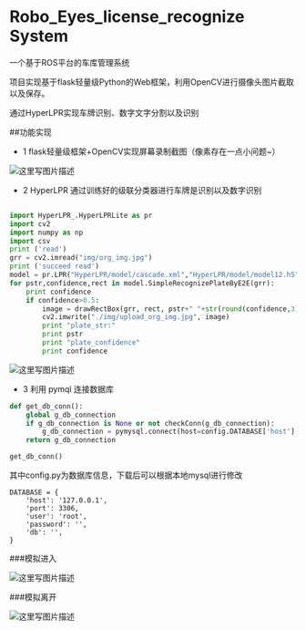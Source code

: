 # Robo_Eyes_license_recognize System

一个基于ROS平台的车库管理系统

项目实现基于flask轻量级Python的Web框架，利用OpenCV进行摄像头图片截取以及保存。

通过HyperLPR实现车牌识别、数字文字分割以及识别

##功能实现

* 1 flask轻量级框架+OpenCV实现屏幕录制截图（像素存在一点小问题~）

![这里写图片描述](https://img-blog.csdn.net/20180706125128555?watermark/2/text/aHR0cHM6Ly9ibG9nLmNzZG4ubmV0L2x6aDgyMzA0NjU0NA==/font/5a6L5L2T/fontsize/400/fill/I0JBQkFCMA==/dissolve/70)

* 2 HyperLPR 通过训练好的级联分类器进行车牌是识别以及数字识别

```Python

import HyperLPR_.HyperLPRLite as pr
import cv2
import numpy as np
import csv
print ('read')
grr = cv2.imread("img/org_img.jpg")
print ('succeed read')
model = pr.LPR("HyperLPR/model/cascade.xml","HyperLPR/model/model12.h5","HyperLPR/model/ocr_plate_all_gru.h5")
for pstr,confidence,rect in model.SimpleRecognizePlateByE2E(grr):
    print confidence
    if confidence>0.5:
        image = drawRectBox(grr, rect, pstr+" "+str(round(confidence,3)))
        cv2.imwrite("./img/upload_org_img.jpg", image)
        print "plate_str:"
        print pstr
        print "plate_confidence"
        print confidence

```

![这里写图片描述](https://img-blog.csdn.net/20180706125653861?watermark/2/text/aHR0cHM6Ly9ibG9nLmNzZG4ubmV0L2x6aDgyMzA0NjU0NA==/font/5a6L5L2T/fontsize/400/fill/I0JBQkFCMA==/dissolve/70)

* 3 利用 pymql 连接数据库

```python
def get_db_conn():
    global g_db_connection
    if g_db_connection is None or not checkConn(g_db_connection):
        g_db_connection = pymysql.connect(host=config.DATABASE['host'], port=config.DATABASE['port'], user=config.DATABASE['user'], password=config.DATABASE['password'], db=config.DATABASE['db'], cursorclass=pymysql.cursors.DictCursor, charset='utf8')
    return g_db_connection

get_db_conn()
```
其中config.py为数据库信息，下载后可以根据本地mysql进行修改
```
DATABASE = {
    'host': '127.0.0.1',
    'port': 3306,
    'user': 'root',
    'password': '',
    'db': '',
}

```

###模拟进入

![这里写图片描述](https://img-blog.csdn.net/20180706130451403?watermark/2/text/aHR0cHM6Ly9ibG9nLmNzZG4ubmV0L2x6aDgyMzA0NjU0NA==/font/5a6L5L2T/fontsize/400/fill/I0JBQkFCMA==/dissolve/70)

###模拟离开

![这里写图片描述](https://img-blog.csdn.net/20180706130539491?watermark/2/text/aHR0cHM6Ly9ibG9nLmNzZG4ubmV0L2x6aDgyMzA0NjU0NA==/font/5a6L5L2T/fontsize/400/fill/I0JBQkFCMA==/dissolve/70)
